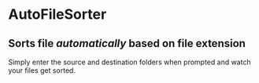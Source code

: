# AutoFileSorter
## Sorts file *automatically* based on file extension

Simply enter the source and destination folders when prompted and watch your files get sorted.

